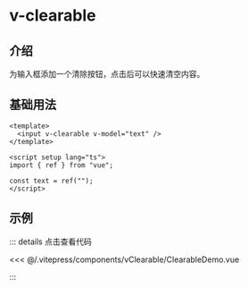 # v-clearable

## 介绍

为输入框添加一个清除按钮，点击后可以快速清空内容。

## 基础用法

```vue
<template>
  <input v-clearable v-model="text" />
</template>

<script setup lang="ts">
import { ref } from "vue";

const text = ref("");
</script>
```

## 示例

<ClearableDemo />

::: details 点击查看代码

<<< @/.vitepress/components/vClearable/ClearableDemo.vue

:::

<script setup>
import ClearableDemo from '../.vitepress/components/vClearable/ClearableDemo.vue'
</script>
